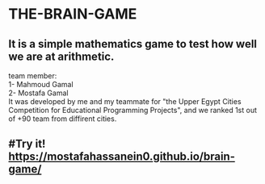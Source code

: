 # THE-BRAIN-GAME

 It is a simple mathematics game to test how well we are at arithmetic.
---
team member:                  
1- Mahmoud Gamal                   
2- Mostafa Gamal                                           
It was developed by me and my teammate for "the Upper Egypt Cities Competition for Educational Programming Projects", and we ranked 1st out of +90 team from diffirent cities.


#Try it!                                   
https://mostafahassanein0.github.io/brain-game/
---
